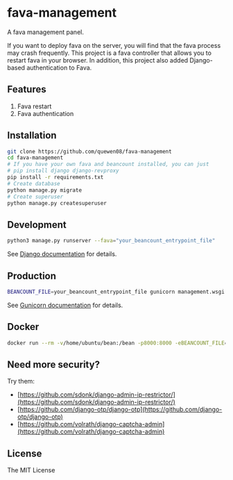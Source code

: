 fava-management
===========================

A fava management panel.

If you want to deploy fava on the server, you will find that the fava process may crash frequently. This project is a fava controller that allows you to restart fava in your browser. In addition, this project also added Django-based authentication to Fava.

## Features
1. Fava restart
2. Fava authentication

## Installation
```bash
git clone https://github.com/quewen08/fava-management
cd fava-management
# If you have your own fava and beancount installed, you can just
# pip install django django-revproxy
pip install -r requirements.txt
# Create database
python manage.py migrate
# Create superuser
python manage.py createsuperuser
```

## Development
```bash
python3 manage.py runserver --fava="your_beancount_entrypoint_file"
```

See [Django documentation](https://docs.djangoproject.com/en/3.0/ref/django-admin/) for details.

## Production
```bash
BEANCOUNT_FILE=your_beancount_entrypoint_file gunicorn management.wsgi
```
See [Gunicorn documentation](https://docs.gunicorn.org/en/latest/run.html#django) for details.

## Docker
```bash
docker run --rm -v/home/ubuntu/bean:/bean -p8000:8000 -eBEANCOUNT_FILE=/bean/main.bean -eUSERNAME=admin -ePASSWORD=12345678 -it quewen08/fava-management
```

## Need more security?

Try them:

- [https://github.com/sdonk/django-admin-ip-restrictor/](https://github.com/sdonk/django-admin-ip-restrictor/)
- [https://github.com/django-otp/django-otp](https://github.com/django-otp/django-otp)
- [https://github.com/volrath/django-captcha-admin](https://github.com/volrath/django-captcha-admin)

## License
The MIT License
